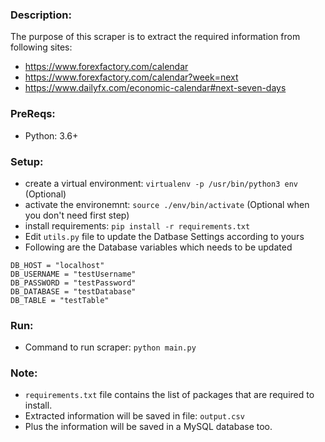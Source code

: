 ### Description:
The purpose of this scraper is to extract the required information from following sites:
* https://www.forexfactory.com/calendar
* https://www.forexfactory.com/calendar?week=next
* https://www.dailyfx.com/economic-calendar#next-seven-days

### PreReqs:
* Python: 3.6+

### Setup:
* create a virtual environment: `virtualenv -p /usr/bin/python3 env` (Optional)
* activate the environemnt: `source ./env/bin/activate` (Optional when you don't need first step)
* install requirements: `pip install -r requirements.txt`
* Edit `utils.py` file to update the Datbase Settings according to yours
* Following are the Database variables which needs to be updated
```
DB_HOST = "localhost"
DB_USERNAME = "testUsername"
DB_PASSWORD = "testPassword"
DB_DATABASE = "testDatabase"
DB_TABLE = "testTable"
```

### Run:
* Command to run scraper: `python main.py`

### Note:
*  `requirements.txt` file contains the list of packages that are required to install.
* Extracted information will be saved in file: `output.csv`
* Plus the information will be saved in a MySQL database too.